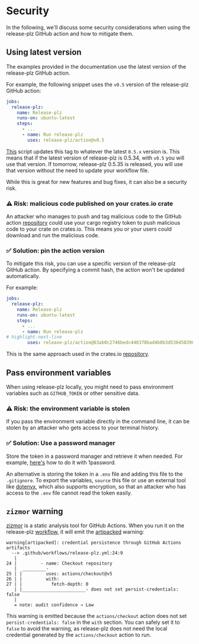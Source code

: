 # Security

In the following, we'll discuss some security considerations when using the release-plz GitHub
action and how to mitigate them.

## Using latest version

The examples provided in the documentation use the latest version of the release-plz GitHub action.

For example, the following snippet uses the `v0.5` version of the release-plz GitHub action:

```yaml
jobs:
  release-plz:
    name: Release-plz
    runs-on: ubuntu-latest
    steps:
      - ...
      - name: Run release-plz
        uses: release-plz/action@v0.5
```

[This](https://github.com/release-plz/action/blob/main/.github/workflows/update_main_version.yml)
script updates this tag to whatever the latest `0.5.x` version is.
This means that if the latest version of release-plz is 0.5.34, with `v0.5` you will use that version.
If tomorrow, release-plz 0.5.35 is released, you will use that version without the
need to update your workflow file.

While this is great for new features and bug fixes, it can also be a security risk.

### ⚠️ Risk: malicious code published on your crates.io crate

An attacker who manages to push and tag malicious code to the GitHub action
[repository](https://github.com/release-plz/action)
could use your cargo registry token to push malicious code to
your crate on crates.io.
This means you or your users could download and run the malicious code.

### ✅ Solution: pin the action version

To mitigate this risk, you can use a specific version of the release-plz GitHub action.
By specifying a commit hash, the action won't be updated automatically.

For example:

```yaml
jobs:
  release-plz:
    name: Release-plz
    runs-on: ubuntu-latest
    steps:
      - ...
      - name: Run release-plz
# highlight-next-line
        uses: release-plz/action@63ab0c2746bedc448370bad4b0b3d536458398b0 # v0.5.50

```

This is the same approach used in the crates.io
[repository](https://github.com/rust-lang/crates.io/blob/7e52e11c5ddeb33db70f0000bbcdfb01e9b43b0d/.github/workflows/ci.yml#L30C32-L31C1).

## Pass environment variables

When using release-plz locally, you might need to pass environment
variables such as `GITHUB_TOKEN` or other sensitive data.

### ⚠️ Risk: the environment variable is stolen

If you pass the environment variable directly in the command line, it can be
stolen by an attacker who gets access to your terminal history.

### ✅ Solution: Use a password manager

Store the token in a password manager and retrieve it when needed.
For example, [here's](https://developer.1password.com/docs/cli/secrets-environment-variables/)
how to do it with 1password.

An alternative is storing the token in a `.env` file and adding this file to the `.gitignore`.
To export the variables, `source` this file or use an external tool like
[dotenvx](https://github.com/dotenvx/dotenvx), which also supports encryption, so that an
attacker who has access to the `.env` file cannot read the token easily.

## `zizmor` warning

[zizmor](https://github.com/zizmorcore/zizmor) is a static analysis tool for GitHub Actions.
When you run it on the release-plz [workflow](./quickstart.md#3-setup-the-workflow), it will
emit the [artipacked](https://docs.zizmor.sh/audits/#artipacked) warning:

```text
warning[artipacked]: credential persistence through GitHub Actions artifacts
  --> .github/workflows/release-plz.yml:24:9
   |
24 |         - name: Checkout repository
   |  _________-
25 | |         uses: actions/checkout@v5
26 | |         with:
27 | |           fetch-depth: 0
   | |________________________- does not set persist-credentials: false
   |
   = note: audit confidence → Low
```

This warning is emitted because the `actions/checkout` action does not set
`persist-credentials: false` in the `with` section.
You can safely set it to `false` to avoid the warning, as release-plz does not need
the local credential generated by the `actions/checkout` action to run.
